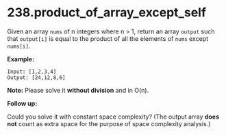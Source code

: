 # 238.product_of_array_except_self

Given an array `nums` of n integers where n > 1, return an array `output` such that `output[i]` is equal to the product of all the elements of `nums` except `nums[i]`.

**Example:**
```
Input: [1,2,3,4]
Output: [24,12,8,6]
```
**Note:** Please solve it **without division** and in O(n).

**Follow up:**

Could you solve it with constant space complexity? (The output array **does not** count as extra space for the purpose of space complexity analysis.)
